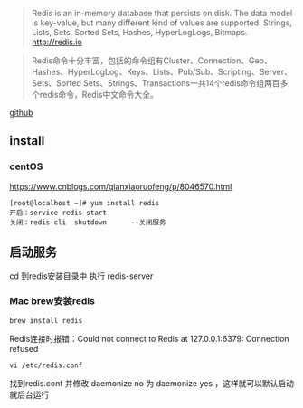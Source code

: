 > Redis is an in-memory database that persists on disk. The data model is key-value, but many different kind of values are supported: Strings, Lists, Sets, Sorted Sets, Hashes, HyperLogLogs, Bitmaps. http://redis.io

> Redis命令十分丰富，包括的命令组有Cluster、Connection、Geo、Hashes、HyperLogLog、Keys、Lists、Pub/Sub、Scripting、Server、Sets、Sorted Sets、Strings、Transactions一共14个redis命令组两百多个redis命令，Redis中文命令大全。

[github](https://github.com/NodeRedis/node_redis)

## install
### centOS
https://www.cnblogs.com/qianxiaoruofeng/p/8046570.html
```
[root@localhost ~]# yum install redis
开启：service redis start
关闭：redis-cli  shutdown      --关闭服务
```
## 启动服务
cd 到redis安装目录中 执行 redis-server

### Mac brew安装redis
```
brew install redis

```
Redis连接时报错：Could not connect to Redis at 127.0.0.1:6379: Connection refused

```
vi /etc/redis.conf

```
找到redis.conf 并修改 daemonize no 为 daemonize yes ，这样就可以默认启动就后台运行
